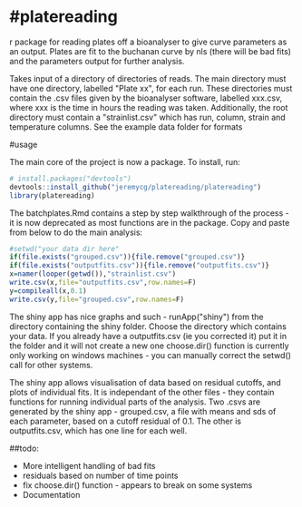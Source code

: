 #platereading
============

r package for reading plates off a bioanalyser to give curve parameters as an output.
Plates are fit to the buchanan curve by nls (there will be bad fits) and the parameters output for further analysis.

Takes input of a directory of directories of reads. The main directory must have one directory, labelled "Plate xx", for each run. These directories must contain the .csv files given by the bioanalyser software, labelled xxx.csv, where xxx is the time in hours the reading was taken.
Additionally, the root directory must contain a "strainlist.csv" which has run, column, strain and temperature columns.
See the example data folder for formats

#usage

The main core of the project is now a package. To install, run:

```R
# install.packages("devtools")
devtools::install_github("jeremycg/platereading/platereading")
library(platereading)
```

The batchplates.Rmd contains a step by step walkthrough of the process - it is now deprecated as most functions are in the package.
Copy and paste from below to do the main analysis:

```R
#setwd("your data dir here"
if(file.exists("grouped.csv")){file.remove("grouped.csv")}
if(file.exists("outputfits.csv")){file.remove("outputfits.csv")}
x=namer(looper(getwd()),"strainlist.csv")
write.csv(x,file="outputfits.csv",row.names=F)
y=compileall(x,0.1)
write.csv(y,file="grouped.csv",row.names=F)
```

The shiny app has nice graphs and such - runApp("shiny") from the directory containing the shiny folder. Choose the directory which contains your data. If you already have a outputfits.csv (ie you corrected it) put it in the folder and it will not create a new one
choose.dir() function is currently only working on windows machines - you can manually correct the setwd() call for other systems.

The shiny app allows visualisation of data based on residual cutoffs, and plots of individual fits. It is independant of the other files - they contain functions for running individual parts of the analysis.
Two .csvs are generated by the shiny app - grouped.csv, a file with means and sds of each parameter, based on a cutoff residual of 0.1. The other is outputfits.csv, which has one line for each well.

##todo:
* More intelligent handling of bad fits
* residuals based on number of time points
* fix choose.dir() function - appears to break on some systems
* Documentation
